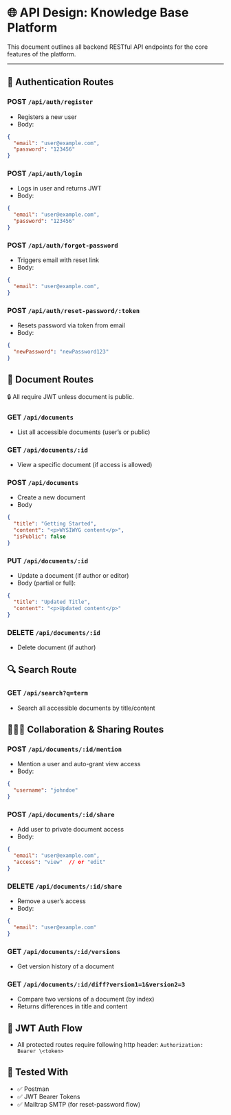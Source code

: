 # 🌐 API Design: Knowledge Base Platform

This document outlines all backend RESTful API endpoints for the core features of the platform.

---

## 📁 Authentication Routes

### POST `/api/auth/register`
- Registers a new user
- Body:
```json
{
  "email": "user@example.com",
  "password": "123456"
}
```
### POST `/api/auth/login`
- Logs in user and returns JWT
- Body:
```json
{
  "email": "user@example.com",
  "password": "123456"
}
```
### POST `/api/auth/forgot-password`
- Triggers email with reset link
- Body:
```json
{
  "email": "user@example.com",
}
```
### POST `/api/auth/reset-password/:token`
- Resets password via token from email
- Body:
```json
{
  "newPassword": "newPassword123"
}
```
## 📄 Document Routes
🔒 All require JWT unless document is public.

### GET `/api/documents`
- List all accessible documents (user’s or public)

### GET `/api/documents/:id`
- View a specific document (if access is allowed)

### POST `/api/documents`
- Create a new document
- Body
```json
{
  "title": "Getting Started",
  "content": "<p>WYSIWYG content</p>",
  "isPublic": false
}
```
### PUT `/api/documents/:id`
- Update a document (if author or editor)
- Body (partial or full):
```json
{
  "title": "Updated Title",
  "content": "<p>Updated content</p>"
}
```
### DELETE `/api/documents/:id`
- Delete document (if author)

## 🔍 Search Route
### GET `/api/search?q=term`
- Search all accessible documents by title/content

## 🧑‍🤝‍🧑 Collaboration & Sharing Routes
### POST `/api/documents/:id/mention`
- Mention a user and auto-grant view access
- Body:
```json
{
  "username": "johndoe"
}
```
### POST `/api/documents/:id/share`
- Add user to private document access
- Body:
```json
{
  "email": "user@example.com",
  "access": "view"  // or "edit"
}
```
### DELETE `/api/documents/:id/share`
- Remove a user’s access
- Body:
```json
{
  "email": "user@example.com"
}
```
### GET `/api/documents/:id/versions`
- Get version history of a document

### GET `/api/documents/:id/diff?version1=1&version2=3`
- Compare two versions of a document (by index)
- Returns differences in title and content

## 🔐 JWT Auth Flow
- All protected routes require following http header: `Authorization: Bearer \<token>`

## 🧪 Tested With

- ✅ Postman
- ✅ JWT Bearer Tokens
- ✅ Mailtrap SMTP (for reset-password flow)
